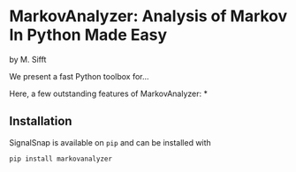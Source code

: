 # MarkovAnalyzer: Analysis of Markov In Python Made Easy 
by M. Sifft 

We present a fast Python toolbox for...

Here, a few outstanding features of MarkovAnalyzer:
* 

## Installation
SignalSnap is available on `pip` and can be installed with 
```bash
pip install markovanalyzer
```
